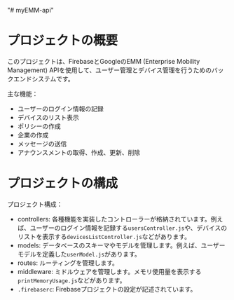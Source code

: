 "# myEMM-api" 

# プロジェクトの概要

このプロジェクトは、FirebaseとGoogleのEMM (Enterprise Mobility Management) APIを使用して、ユーザー管理とデバイス管理を行うためのバックエンドシステムです。

主な機能：

- ユーザーのログイン情報の記録
- デバイスのリスト表示
- ポリシーの作成
- 企業の作成
- メッセージの送信
- アナウンスメントの取得、作成、更新、削除

# プロジェクトの構成

プロジェクト構成：

- controllers: 各種機能を実装したコントローラーが格納されています。例えば、ユーザーのログイン情報を記録する`usersController.js`や、デバイスのリストを表示する`devicesListController.js`などがあります。
- models: データベースのスキーマやモデルを管理します。例えば、ユーザーモデルを定義した`userModel.js`があります。
- routes: ルーティングを管理します。
- middleware: ミドルウェアを管理します。メモリ使用量を表示する`printMemoryUsage.js`などがあります。
- `.firebaserc`: Firebaseプロジェクトの設定が記述されています。


